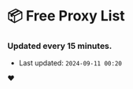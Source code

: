 # :package: Free Proxy List
### Updated every 15 minutes.

- Last updated: `2024-09-11 00:20`

:heart:
